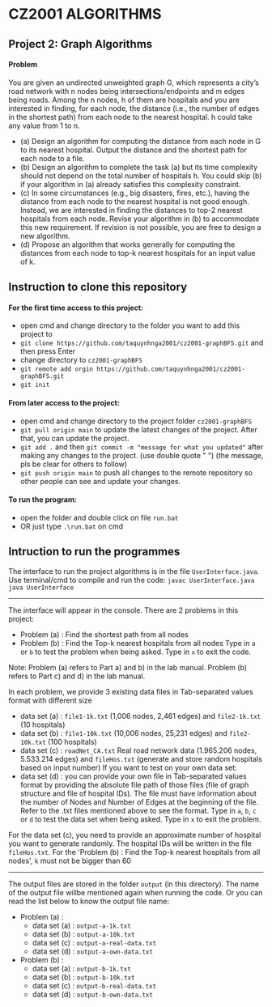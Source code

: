 # CZ2001 ALGORITHMS
## Project 2: Graph Algorithms
  
#### Problem
You are given an undirected unweighted graph G, which represents a city’s road network with n nodes being intersections/endpoints and m edges being roads. Among the n nodes, h of them are hospitals and you are interested in finding, for each node, the distance (i.e., the number of edges in the shortest path) from each node to the nearest hospital. h could take any value from 1 to n. 
- (a) Design an algorithm for computing the distance from each node in G to its nearest hospital. Output the distance and the shortest path for each node to a file. <br/>
- (b) Design an algorithm to complete the task (a) but its time complexity should not depend on the total number of hospitals h. You could skip (b) if your algorithm in (a) already satisfies this complexity constraint. 
- (c) In some circumstances (e.g., big disasters, fires, etc.), having the distance from each node to the nearest hospital is not good enough. Instead, we are interested in finding the distances to top-2 nearest hospitals from each node. Revise your algorithm in (b) to accommodate this new requirement. If revision is not possible, you are free to design a new algorithm. 
- (d) Propose an algorithm that works generally for computing the distances from each node to top-k nearest hospitals for an input value of k.

## Instruction to clone this repository
#### For the first time access to this project:
- open cmd and change directory to the folder you want to add this project to
- `git clone https://github.com/taquynhnga2001/cz2001-graphBFS.git` and then press Enter
- change directory to `cz2001-graphBFS`
- `git remote add orgin https://github.com/taquynhnga2001/cz2001-graphBFS.git`
- `git init`
#### From later access to the project:
- open cmd and change directory to the project folder `cz2001-graphBFS`
- `git pull origin main` to update the latest changes of the project. After that, you can update the project.
- `git add .` and then `git commit -m "message for what you updated"` after making any changes to the project. (use double quote " ") (the message, pls be clear for others to follow)
- `git push origin main` to push all changes to the remote repository so other people can see and update your changes.
#### To run the program:
- open the folder and double click on file `run.bat`
- OR just type `.\run.bat` on cmd

## Intruction to run the programmes
The interface to run the project algorithms is in the file `UserInterface.java`. Use terminal/cmd to compile and run the code:
`javac UserInterface.java`
`java UserInterface`

-------------------------------------------------------------------------------
The interface will appear in the console. There are 2 problems in this project:
- Problem (a) : Find the shortest path from all nodes
- Problem (b) : Find the Top-k nearest hospitals from all nodes
Type in `a` or `b` to test the problem when being asked. Type in `x` to exit the code.

Note: Problem (a) refers to Part a) and b) in the lab manual.
      Problem (b) refers to Part c) and d) in the lab manual.

In each problem, we provide 3 existing data files in Tab-separated values format with different size
- data set (a) : `file1-1k.txt` (1,006 nodes, 2,461 edges) and `file2-1k.txt` (10 hospitals)
- data set (b) : `file1-10k.txt` (10,006 nodes, 25,231 edges) and `file2-10k.txt` (100 hospitals)
- data set (c) : `roadNet_CA.txt` Real road network data (1.965.206 nodes, 5.533.214 edges) and `fileHos.txt` (generate and store random hospitals based on input number)
If you want to test on your own data set:
- data set (d) : you can provide your own file in Tab-separated values format by providing the absolute file path of those files (file of graph structure and file of hospital IDs). The file must have information about the number of Nodes and Number of Edges at the beginning of the file. Refer to the .txt files mentioned above to see the format.
Type in `a`, `b`, `c` or `d` to test the data set when being asked. Type in `x` to exit the problem.

For the data set (c), you need to provide an approximate number of hospital you want to generate randomly. The hospital IDs will be written in the file `fileHos.txt`.
For the 'Problem (b) : Find the Top-k nearest hospitals from all nodes', `k` must not be bigger than 60

-------------------------------------------------------------------------------
The output files are stored in the folder `output` (in this directory). The name of the output file willbe mentioned again when running the code. Or you can read the list below to know the output file name:
- Problem (a) : 
  + data set (a) : `output-a-1k.txt`
  + data set (b) : `output-a-10k.txt`
  + data set (c) : `output-a-real-data.txt`
  + data set (d) : `output-a-own-data.txt`
- Problem (b) : 
  + data set (a) : `output-b-1k.txt`
  + data set (b) : `output-b-10k.txt`
  + data set (c) : `output-b-real-data.txt`
  + data set (d) : `output-b-own-data.txt`
